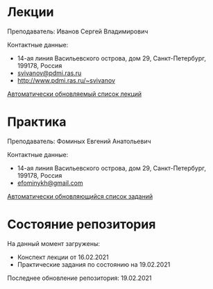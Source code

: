  
# Лекции

Преподаватель: Иванов Сергей Владимирович

Контактные данные:
+ 14-ая линия Васильевского острова, дом 29, Санкт-Петербург, 199178, Россия
+ svivanov@pdmi.ras.ru
+ http://www.pdmi.ras.ru/~svivanov

[Автоматически обновляемый список лекций](http://www.pdmi.ras.ru/~svivanov/uni/uni.html)

# Практика

Преподаватель: Фоминых Евгений Анатольевич

Контактные данные:
+ 14-ая линия Васильевского острова, дом 29, Санкт-Петербург, 199178, Россия
+ efominykh@gmail.com

[Автоматически обновляющийся список заданий](http://mathcenter.spb.ru/nikaan/2020/topology3.pdf)

# Состояние репозитория

На данный момент загружены:
+ Конспект лекции от 16.02.2021
+ Практические задания по состоянию на 19.02.2021

Последнее обновление репозитория: 19.02.2021
